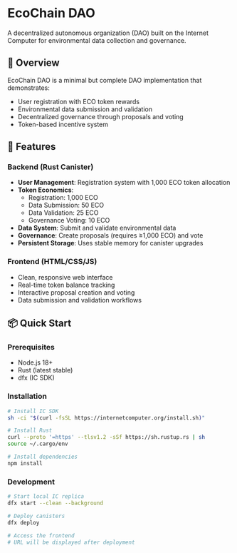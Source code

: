 # EcoChain DAO

A decentralized autonomous organization (DAO) built on the Internet Computer for environmental data collection and governance.

## 🌱 Overview

EcoChain DAO is a minimal but complete DAO implementation that demonstrates:
- User registration with ECO token rewards
- Environmental data submission and validation
- Decentralized governance through proposals and voting
- Token-based incentive system

## 🚀 Features

### Backend (Rust Canister)
- **User Management**: Registration system with 1,000 ECO token allocation
- **Token Economics**: 
  - Registration: 1,000 ECO
  - Data Submission: 50 ECO
  - Data Validation: 25 ECO
  - Governance Voting: 10 ECO
- **Data System**: Submit and validate environmental data
- **Governance**: Create proposals (requires ≥1,000 ECO) and vote
- **Persistent Storage**: Uses stable memory for canister upgrades

### Frontend (HTML/CSS/JS)
- Clean, responsive web interface
- Real-time token balance tracking
- Interactive proposal creation and voting
- Data submission and validation workflows

## 📦 Quick Start

### Prerequisites
- Node.js 18+
- Rust (latest stable)
- dfx (IC SDK)

### Installation
```bash
# Install IC SDK
sh -ci "$(curl -fsSL https://internetcomputer.org/install.sh)"

# Install Rust
curl --proto '=https' --tlsv1.2 -sSf https://sh.rustup.rs | sh
source ~/.cargo/env

# Install dependencies
npm install
```

### Development
```bash
# Start local IC replica
dfx start --clean --background

# Deploy canisters
dfx deploy

# Access the frontend
# URL will be displayed after deployment
```


